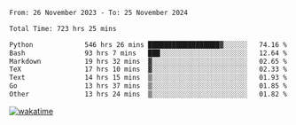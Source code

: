 <!--START_SECTION:waka-->

```txt
From: 26 November 2023 - To: 25 November 2024

Total Time: 723 hrs 25 mins

Python             546 hrs 26 mins ██████████████████▓░░░░░░   74.16 %
Bash               93 hrs 7 mins   ███░░░░░░░░░░░░░░░░░░░░░░   12.64 %
Markdown           19 hrs 32 mins  ▓░░░░░░░░░░░░░░░░░░░░░░░░   02.65 %
TeX                17 hrs 10 mins  ▓░░░░░░░░░░░░░░░░░░░░░░░░   02.33 %
Text               14 hrs 15 mins  ▒░░░░░░░░░░░░░░░░░░░░░░░░   01.93 %
Go                 13 hrs 37 mins  ▒░░░░░░░░░░░░░░░░░░░░░░░░   01.85 %
Other              13 hrs 24 mins  ▒░░░░░░░░░░░░░░░░░░░░░░░░   01.82 %
```

<!--END_SECTION:waka-->
[![wakatime](https://wakatime.com/badge/user/5f89a63a-5294-4958-ad30-2b3455e63f2a.svg)](https://wakatime.com/@5f89a63a-5294-4958-ad30-2b3455e63f2a)
